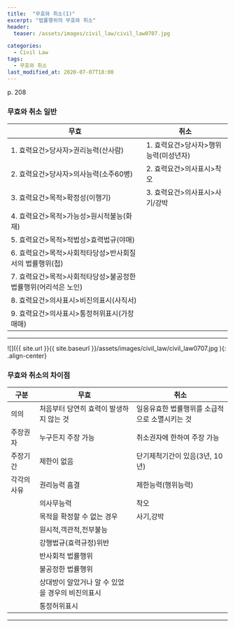 ```yaml
---
title:  "무효와 취소(1)"
excerpt: "법률행위의 무효와 취소"
header:
  teaser: /assets/images/civil_law/civil_law0707.jpg

categories:
  - Civil Law
tags:
  - 무효와 취소
last_modified_at: 2020-07-07T18:00
---
```


p. 208  
### 무효와 취소 일반  

|	<center>무효</center>			|	<center>취소</center>	|
| :-------------------------------------------	| :---------------------------	|
| 1. 효력요건>당사자>권리능력(산사람)			| 1. 효력요건>당사자>행위능력(미성년자) 	|
| 2. 효력요건>당사자>의사능력(소주60병)			| 2. 효력요건>의사표시>착오		|
| 3. 효력요건>목적>확정성(이행기)				| 3. 효력요건>의사표시>사기/강박		|
| 4. 효력요건>목적>가능성>원시적불능(화재)			|  				|
| 5. 효력요건>목적>적법성>효력법규(야매)			|  				|
| 6. 효력요건>목적>사회적타당성>반사회질서의 법률행위(첩)		|  				|
| 7. 효력요건>목적>사회적타당성>불공정한 법률행위(어리석은 노인)	|  				|
| 8. 효력요건>의사표시>비진의표시(사직서)			|  				|
| 9. 효력요건>의사표시>통정허위표시(가장매매)			|  				|
  
---  

![]({{ site.url }}{{ site.baseurl }}/assets/images/civil_law/civil_law0707.jpg   ){: .align-center} 

### 무효와 취소의 차이점

|	<center>구분</center>	|	<center>무효</center>			|	<center>취소</center>	|
|:-----------------------------	| :-------------------------------------------	| :---------------------------	|
|	의의			| 처음부터 당연히 효력이 발생하지 않는 것			| 일응유효한 법률행위를 소급적으로 소멸시키는 것	|
|	주장권자			| 누구든지 주장 가능					| 취소권자에 한하여 주장 가능		|
|	주장기간			| 제한이 없음					| 단기제척기간이 있음(3년, 10년)		|
|	각각의사유			| 권리능력 흠결					| 제한능력(행위능력)			|
|				| 의사무능력					| 착오 				|
|				| 목적을 확정할 수 없는 경우				| 사기,강박				|
|				| 원시적,객관적,전부불능				|  				|
|				| 강행법규(효력규정)위반				|  				|
|				| 반사회적 법률행위					|  				|
|				| 불공정한 법률행위					|  				|
|				| 상대방이 알았거나 알 수 있었을 경우의 비진의표시		|  				|
|				| 통정허위표시					|  				|
  
--- 